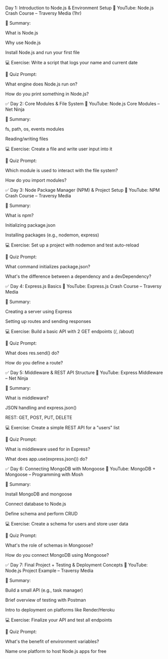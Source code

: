 Day 1: Introduction to Node.js & Environment Setup
🎥 YouTube: Node.js Crash Course – Traversy Media (1hr)

📘 Summary:

What is Node.js

Why use Node.js

Install Node.js and run your first file

💻 Exercise: Write a script that logs your name and current date

🧠 Quiz Prompt:

What engine does Node.js run on?

How do you print something in Node.js?

✅ Day 2: Core Modules & File System
🎥 YouTube: Node.js Core Modules – Net Ninja

📘 Summary:

fs, path, os, events modules

Reading/writing files

💻 Exercise: Create a file and write user input into it

🧠 Quiz Prompt:

Which module is used to interact with the file system?

How do you import modules?

✅ Day 3: Node Package Manager (NPM) & Project Setup
🎥 YouTube: NPM Crash Course – Traversy Media

📘 Summary:

What is npm?

Initializing package.json

Installing packages (e.g., nodemon, express)

💻 Exercise: Set up a project with nodemon and test auto-reload

🧠 Quiz Prompt:

What command initializes package.json?

What's the difference between a dependency and a devDependency?

✅ Day 4: Express.js Basics
🎥 YouTube: Express.js Crash Course – Traversy Media

📘 Summary:

Creating a server using Express

Setting up routes and sending responses

💻 Exercise: Build a basic API with 2 GET endpoints (/, /about)

🧠 Quiz Prompt:

What does res.send() do?

How do you define a route?

✅ Day 5: Middleware & REST API Structure
🎥 YouTube: Express Middleware – Net Ninja

📘 Summary:

What is middleware?

JSON handling and express.json()

REST: GET, POST, PUT, DELETE

💻 Exercise: Create a simple REST API for a "users" list

🧠 Quiz Prompt:

What is middleware used for in Express?

What does app.use(express.json()) do?

✅ Day 6: Connecting MongoDB with Mongoose
🎥 YouTube: MongoDB + Mongoose – Programming with Mosh

📘 Summary:

Install MongoDB and mongoose

Connect database to Node.js

Define schema and perform CRUD

💻 Exercise: Create a schema for users and store user data

🧠 Quiz Prompt:

What's the role of schemas in Mongoose?

How do you connect MongoDB using Mongoose?

✅ Day 7: Final Project + Testing & Deployment Concepts
🎥 YouTube: Node.js Project Example – Traversy Media

📘 Summary:

Build a small API (e.g., task manager)

Brief overview of testing with Postman

Intro to deployment on platforms like Render/Heroku

💻 Exercise: Finalize your API and test all endpoints

🧠 Quiz Prompt:

What's the benefit of environment variables?

Name one platform to host Node.js apps for free